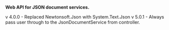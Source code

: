 ﻿**Web API for JSON document services.**

v 4.0.0 - Replaced Newtonsoft.Json with System.Text.Json
v 5.0.1 - Always pass user through to the JsonDocumentService from controller.